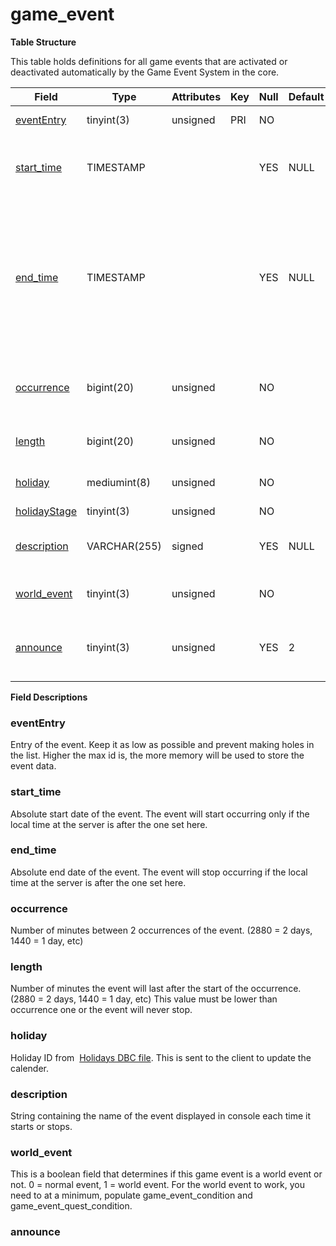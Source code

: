 # game\_event

**Table Structure**

This table holds definitions for all game events that are activated or deactivated automatically by the Game Event System in the core.

| Field             | Type         | Attributes | Key | Null | Default | Extra  | Comment                                                                                                                              |
|-------------------|--------------|------------|-----|------|---------|--------|--------------------------------------------------------------------------------------------------------------------------------------|
| [eventEntry][1]   | tinyint(3)   | unsigned   | PRI | NO   |         | Unique | Entry of the game event                                                                                                              |
| [start_time][2]   | TIMESTAMP    |            |     | YES  | NULL    |        | Absolute start date, the event will never start before                                                                               |
| [end_time][3]     | TIMESTAMP    |            |     | YES  | NULL    |        | Absolute end date, the event will never start after; if NULL it will be implicitly set to 2 years in the future on each server start |
| [occurrence][4]   | bigint(20)   | unsigned   |     | NO   |         |        | Delay in minutes between occurrences of the event                                                                                    |
| [length][5]       | bigint(20)   | unsigned   |     | NO   |         |        | Length in minutes of the event                                                                                                       |
| [holiday][6]      | mediumint(8) | unsigned   |     | NO   |         |        | Client side holiday id (from dbc)                                                                                                    |
| [holidayStage][7] | tinyint(3)   | unsigned   |     | NO   |         |        |                                                                                                                                      |
| [description][8]  | VARCHAR(255) | signed     |     | YES  | NULL    |        | Description of the event displayed in console                                                                                        |
| [world_event][9]  | tinyint(3)   | unsigned   |     | NO   |         |        | 0 if normal event, 1 if world event                                                                                                  |
| [announce][10]    | tinyint(3)   | unsigned   |     | YES  | 2       |        | 0 dont announce, 1 announce, 2 value from config                                                                                     |

[1]: #evententry
[2]: #start_time
[3]: #end_time
[4]: #occurrence
[5]: #length
[6]: #holiday
[7]: #holidaystage
[8]: #description
[9]: #world_event
[10]: #announce

**Field Descriptions**

### eventEntry

Entry of the event. Keep it as low as possible and prevent making holes in the list. Higher the max id is, the more memory will be used to store the event data.

### start\_time

Absolute start date of the event. The event will start occurring only if the local time at the server is after the one set here.

### end\_time

Absolute end date of the event. The event will stop occurring if the local time at the server is after the one set here.

### occurrence

Number of minutes between 2 occurrences of the event. (2880 = 2 days, 1440 = 1 day, etc)

### length

Number of minutes the event will last after the start of the occurrence. (2880 = 2 days, 1440 = 1 day, etc)
This value must be lower than occurrence one or the event will never stop.

### holiday

Holiday ID from  [Holidays DBC file](Holidays). This is sent to the client to update the calender.

### description

String containing the name of the event displayed in console each time it starts or stops.

### world\_event

This is a boolean field that determines if this game event is a world event or not. 0 = normal event, 1 = world event. For the world event to work, you need to at a minimum, populate game\_event\_condition and game\_event\_quest\_condition.

### announce
